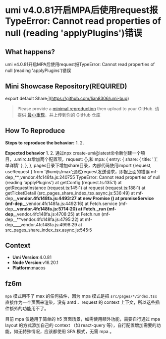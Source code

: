 # umi v4.0.81开启MPA后使用request报TypeError: Cannot read properties of null (reading 'applyPlugins')错误

<!--
感谢您向我们反馈问题，为了高效的解决问题，我们期望你能提供以下信息：
-->

## What happens?

umi v4.0.81开启MPA后使用request报TypeError: Cannot read properties of null (reading 'applyPlugins')错误

<!-- A clear and concise description of what the bug is. -->
<!-- 清晰的描述下遇到的问题。-->

## Mini Showcase Repository(REQUIRED)

export default Share;](https://github.com/lian8306/umi-bug)

> Please provide a [minimal reproduction](https://stackoverflow.com/help/minimal-reproducible-example) then upload to your GitHub. 请提供 [最小重现](https://stackoverflow.com/help/minimal-reproducible-example)，并上传到你的 GitHub 仓库

<!-- 为节约大家的时间，无复现步骤的 ISSUE 会被关闭，提供之后再 REOPEN -->
<!-- YOUR_REPOSITORY_URL on github or stackbliz -->

## How To Reproduce

**Steps to reproduce the behavior:** 1. 2.

**Expected behavior** 1. 2.
通过npx create-umi@latest命令新创建一个项目，.umirc.ts增加两个配置项，request: {},和 mpa: {
entry: {
share: { title: '工单详情' },
},
},
pages目录下增加share目录，内部代码使用import {request, useRequest } from '@umijs/max';通过request发送请求，即报上面的错误
mf-dep\_**\_vendor.4fc148fa.js:240755 TypeError: Cannot read properties of null (reading 'applyPlugins')
at getConfig (request.ts:135:1)
at getRequestInstance (request.ts:145:1)
at request (request.ts:188:1)
at getTicketDetail (src_pages_share_index_tsx.async.js:536:49)
at mf-dep\_\_**vendor.4fc148fa.js:4493:27
at new Promise (<anonymous>)
at promiseService (mf-dep\_**\_vendor.4fc148fa.js:4492:16)
at Fetch.service (mf-dep\_\_**vendor.4fc148fa.js:5714:20)
at Fetch.\_run (mf-dep\_**\_vendor.4fc148fa.js:4708:25)
at Fetch.run (mf-dep\_\_**vendor.4fc148fa.js:4795:22)
at mf-dep\_\_\_\_vendor.4fc148fa.js:4998:29
at src_pages_share_index_tsx.async.js:545:5

<!-- 请提供复现链接/步骤，错误日志以及相关配置 -->

## Context

- **Umi Version**:4.0.81
- **Node Version**:v16.20.1
- **Platform**:macos

## fz6m

`mpa` 模式用不了 max 的任何插件，因为 mpa 模式是把 `src/pages/*/index.tsx` 直接作为一个页面来渲染，没有 antd 、request 的 context 上下文，所以这些插件额外的功能用不了。

目前 mpa 仅适用于简单的 h5 页面场景，如需使用额外功能，需要自行通过 mpa layout 的方式添加自己的 context （如 react-query 等），自行配置增加需要的功能，如无特殊情况，应该都使用 SPA 模式，无需 mpa 。
